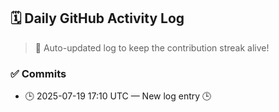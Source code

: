## 🗓️ Daily GitHub Activity Log

> 🤖 Auto-updated log to keep the contribution streak alive!

### ✅ Commits

- 🕒 2025-07-19 17:10 UTC — New log entry 🕒

